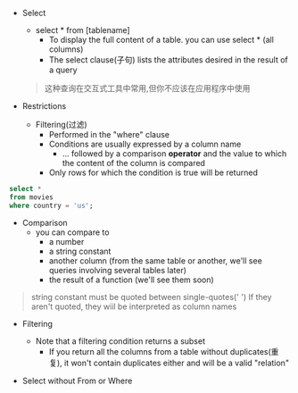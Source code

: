 - Select
	- select * from [tablename]
		- To display the full content of a table. you can use select * (all columns)
		- The select clause(子句) lists the attributes desired in the result of a query
	> 	这种查询在交互式工具中常用,但你不应该在应用程序中使用
	
- Restrictions
	- Filtering(过滤)
		- Performed in the "where" clause
		- Conditions are usually expressed by a column name
			- … followed by a comparison __operator__ and the value to which the content of the column is compared
		- Only rows for which the condition is true will be returned
```sql
select * 
from movies 
where country = 'us';
```

- Comparison
	- you can compare to 
		- a number
		- a string constant
		- another column (from the same table or another, we'll see queries involving several tables later)
		- the result of a function (we'll see them soon)

> string constant must be quoted between single-quotes(' ')
> 	If they aren't quoted, they wiil be interpreted as column names

- Filtering
	- Note that a filtering condition returns a subset
		- If you return all the columns from a table without duplicates(重复), it won't contain duplicates either and will be a valid "relation"

- Select without From or Where
	